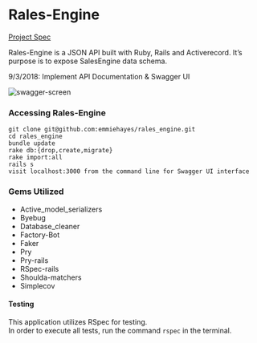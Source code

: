 # Rales-Engine
[Project Spec](http://backend.turing.io/module3/projects/rails_engine "Project Spec")

Rales-Engine is a JSON API built with Ruby, Rails and Activerecord. It’s purpose is to expose SalesEngine data schema.

9/3/2018: Implement API Documentation & Swagger UI


<img alt="swagger-screen" src="https://cl.ly/6cd161ada2a2/Screen%20Shot%202018-09-03%20at%207.58.31%20PM.jpg">


### Accessing Rales-Engine
```
git clone git@github.com:emmiehayes/rales_engine.git
cd rales_engine
bundle update
rake db:{drop,create,migrate}
rake import:all
rails s
visit localhost:3000 from the command line for Swagger UI interface
```

### Gems Utilized
- Active_model_serializers
- Byebug
- Database_cleaner
- Factory-Bot
- Faker
- Pry
- Pry-rails
- RSpec-rails
- Shoulda-matchers
- Simplecov

#### Testing
This application utilizes RSpec for testing.  
In order to execute all tests, run the command `rspec` in the terminal.
